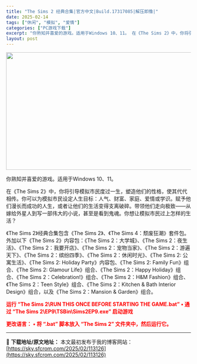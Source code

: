 ```yaml
---
title: "The Sims 2 经典合集|官方中文|Build.17317085|解压即撸|"
date: 2025-02-14
tags: ["休闲", "模拟", "爱情"]
categories: ["PC游戏下载"]
excerpt: "你熟知并喜爱的游戏。适用于Windows 10、11。 在《The Sims 2》中，你将引导模拟市民度过一生，塑造他们的性格，使其代代相传。你可以为模拟市民设定人生目标：人气、财富、家庭、爱情或学识。赋予他们漫长而成功的人生，或者让他们的生活变得支离破碎。带领他们走向极致——从嫁给外星人到写一部伟&hellip;"
layout: post
---
```


<img class="aligncenter size-full wp-image-113119" src="https://sky.sfcrom.com/wp-content/uploads/2025/02/2025021410140212.webp" alt="" width="570" height="321" />

你熟知并喜爱的游戏。适用于Windows 10、11。

在《The Sims 2》中，你将引导模拟市民度过一生，塑造他们的性格，使其代代相传。你可以为模拟市民设定人生目标：人气、财富、家庭、爱情或学识。赋予他们漫长而成功的人生，或者让他们的生活变得支离破碎。带领他们走向极致——从嫁给外星人到写一部伟大的小说，甚至是看到鬼魂。你想让模拟市民过上怎样的生活？

《The Sims 2》经典合集包含《The Sims 2》、《The Sims 4：颓废狂潮》套件包。外加以下《The Sims 2》内容包：《The Sims 2：大学城》、《The Sims 2：夜生活》、《The Sims 2：我要开店》、《The Sims 2：宠物当家》、《The Sims 2：游遍天下》、《The Sims 2：缤纷四季》、《The Sims 2：休闲时光》、《The Sims 2: 公寓生活》、《The Sims 2: Holiday Party》内容包、《The Sims 2: Family Fun》组合、《The Sims 2: Glamour Life》组合、《The Sims 2：Happy Holiday》组合、《The Sims 2：Celebration!》组合、《The Sims 2：H&amp;M Fashion》组合、《The Sims 2：Teen Style》组合、《The Sims 2：Kitchen &amp; Bath Interior Design》组合，以及《The Sims 2：Mansion &amp; Garden》组合。

<span style="color: #ff0000;"><strong>运行 “The Sims 2\RUN THIS ONCE BEFORE STARTING THE GAME.bat” • 通过 “The Sims 2\EP9\TSBin\Sims2EP9.exe” 启动游戏</strong></span>

<span style="color: #ff0000;"><strong>更改语言： • 将 “.bat” 脚本放入 “The Sims 2” 文件夹中，然后运行它。</strong></span>

---
📖 **下载地址/原文地址：** 本文最初发布于我的博客网站：[https://sky.sfcrom.com/2025/02/113126](https://sky.sfcrom.com/2025/02/113126)
